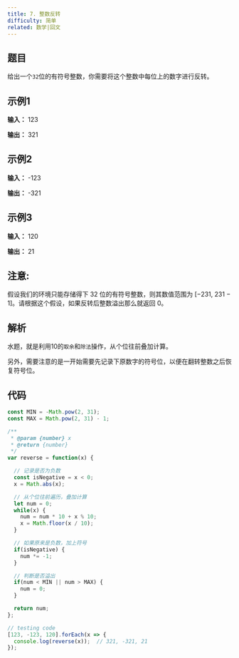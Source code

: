 ```yaml
---
title: 7. 整数反转
difficulty: 简单
related: 数学|回文
---
```


## 题目

给出一个`32`位的有符号整数，你需要将这个整数中每位上的数字进行反转。

## 示例1

**输入：** 123

**输出：** 321

## 示例2

**输入：** -123

**输出：** -321

## 示例3

**输入：** 120

**输出：** 21

## 注意:

假设我们的环境只能存储得下 32 位的有符号整数，则其数值范围为 [−231,  231 − 1]。请根据这个假设，如果反转后整数溢出那么就返回 0。

## 解析

水题，就是利用10的`取余`和`除法`操作，从个位往前叠加计算。

另外，需要注意的是一开始需要先记录下原数字的符号位，以便在翻转整数之后恢复符号位。

## 代码
```javascript
const MIN = -Math.pow(2, 31);
const MAX = Math.pow(2, 31) - 1;

/**
 * @param {number} x
 * @return {number}
 */
var reverse = function(x) {

  // 记录是否为负数
  const isNegative = x < 0;
  x = Math.abs(x);

  // 从个位往前遍历，叠加计算
  let num = 0;
  while(x) {
    num = num * 10 + x % 10;
    x = Math.floor(x / 10);
  }

  // 如果原来是负数，加上符号
  if(isNegative) {
    num *= -1;
  }

  // 判断是否溢出
  if(num < MIN || num > MAX) {
    num = 0;
  }

  return num;
};

// testing code
[123, -123, 120].forEach(x => {
  console.log(reverse(x));  // 321, -321, 21
});
```